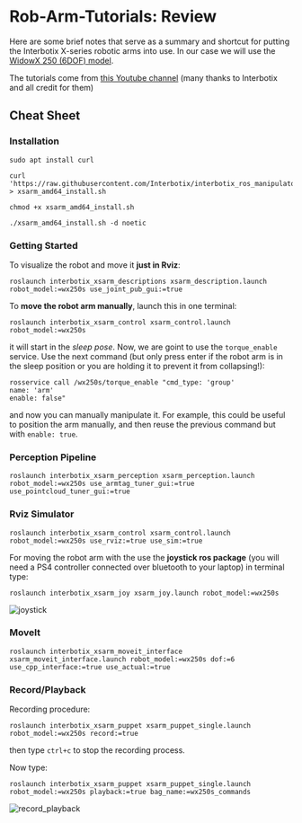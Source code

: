 # Rob-Arm-Tutorials: Review
Here are some brief notes that serve as a summary and shortcut for putting the Interbotix X-series robotic arms into use. In our case we will use the [WidowX 250 (6DOF) model](https://www.trossenrobotics.com/widowx-250-robot-arm-6dof.aspx#documentation).

The tutorials come from [this Youtube channel](https://www.youtube.com/watch?v=o9EXEgzbAxQ&list=PL8X3t2QTE54sMTCF59t0pTFXgAmdf0Y9t&ab_channel=TrossenRobotics) (many thanks to Interbotix and all credit for them)

## Cheat Sheet

### Installation
```
sudo apt install curl

curl 'https://raw.githubusercontent.com/Interbotix/interbotix_ros_manipulators/main/interbotix_ros_xsarms/install/amd64/xsarm_amd64_install.sh' > xsarm_amd64_install.sh

chmod +x xsarm_amd64_install.sh

./xsarm_amd64_install.sh -d noetic
```
### Getting Started
To visualize the robot and move it **just in Rviz**:
```
roslaunch interbotix_xsarm_descriptions xsarm_description.launch robot_model:=wx250s use_joint_pub_gui:=true
```

To **move the robot arm manually**, launch this in one terminal: 
```
roslaunch interbotix_xsarm_control xsarm_control.launch robot_model:=wx250s
```
it will start in the *sleep pose*. Now, we are goint to use the `torque_enable` service. Use the next command (but only press enter if the robot arm is in the sleep position or you are holding it to prevent it from collapsing!):
```
rosservice call /wx250s/torque_enable "cmd_type: 'group'
name: 'arm'
enable: false"
```
and now you can manually manipulate it. For example, this could be useful to position the arm manually, and then reuse the previous command but with `enable: true`.
### Perception Pipeline
```
roslaunch interbotix_xsarm_perception xsarm_perception.launch robot_model:=wx250s use_armtag_tuner_gui:=true use_pointcloud_tuner_gui:=true
```
### Rviz Simulator
``` 
roslaunch interbotix_xsarm_control xsarm_control.launch robot_model:=wx250s use_rviz:=true use_sim:=true
```
For moving the robot arm with the use the **joystick ros package** (you will need a PS4 controller connected over bluetooth to your laptop) in terminal type:
```
roslaunch interbotix_xsarm_joy xsarm_joy.launch robot_model:=wx250s
```

![joystick](/gifs/joystick.gif)

### MoveIt

```
roslaunch interbotix_xsarm_moveit_interface xsarm_moveit_interface.launch robot_model:=wx250s dof:=6 use_cpp_interface:=true use_actual:=true
```

### Record/Playback

Recording procedure:
```
roslaunch interbotix_xsarm_puppet xsarm_puppet_single.launch robot_model:=wx250s record:=true
```
then type `ctrl+c` to stop the recording process.

Now type:
```
roslaunch interbotix_xsarm_puppet xsarm_puppet_single.launch robot_model:=wx250s playback:=true bag_name:=wx250s_commands
```

![record_playback](/gifs/record_playback.gif)